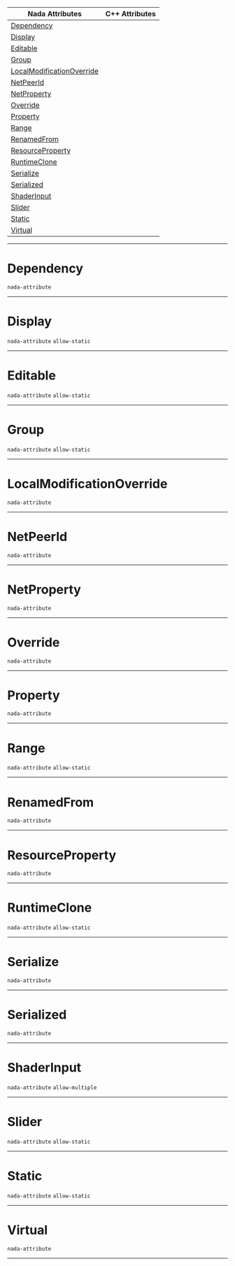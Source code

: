 |Nada Attributes|C++ Attributes|
|---|---|
|[ Dependency](property_attribute_reference.md#dependency)| |
|[ Display](property_attribute_reference.md#display)| |
|[ Editable](property_attribute_reference.md#editable)| |
|[ Group](property_attribute_reference.md#group)| |
|[ LocalModificationOverride](property_attribute_reference.md#localmodificationoverrid)| |
|[ NetPeerId](property_attribute_reference.md#netpeerid)| |
|[ NetProperty](property_attribute_reference.md#netproperty)| |
|[ Override](property_attribute_reference.md#override)| |
|[ Property](property_attribute_reference.md#property)| |
|[ Range](property_attribute_reference.md#range)| |
|[ RenamedFrom](property_attribute_reference.md#renamedfrom)| |
|[ ResourceProperty](property_attribute_reference.md#resourceproperty)| |
|[ RuntimeClone](property_attribute_reference.md#runtimeclone)| |
|[ Serialize](property_attribute_reference.md#serialize)| |
|[ Serialized](property_attribute_reference.md#serialized)| |
|[ ShaderInput](property_attribute_reference.md#shaderinput)| |
|[ Slider](property_attribute_reference.md#slider)| |
|[ Static](property_attribute_reference.md#static)| |
|[ Virtual](property_attribute_reference.md#virtual)| |



---  
 #  Dependency

 `nada-attribute`


---  
 #  Display

 `nada-attribute` `allow-static`


---  
 #  Editable

 `nada-attribute` `allow-static`


---  
 #  Group

 `nada-attribute` `allow-static`


---  
 #  LocalModificationOverride

 `nada-attribute`


---  
 #  NetPeerId

 `nada-attribute`


---  
 #  NetProperty

 `nada-attribute`


---  
 #  Override

 `nada-attribute`


---  
 #  Property

 `nada-attribute`


---  
 #  Range

 `nada-attribute` `allow-static`


---  
 #  RenamedFrom

 `nada-attribute`


---  
 #  ResourceProperty

 `nada-attribute`


---  
 #  RuntimeClone

 `nada-attribute` `allow-static`


---  
 #  Serialize

 `nada-attribute`


---  
 #  Serialized

 `nada-attribute`


---  
 #  ShaderInput

 `nada-attribute` `allow-multiple`


---  
 #  Slider

 `nada-attribute` `allow-static`


---  
 #  Static

 `nada-attribute` `allow-static`


---  
 #  Virtual

 `nada-attribute`


---  
 

 